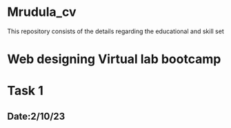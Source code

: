 # Mrudula_cv
This repository consists of the details regarding the educational and skill set 
# Web designing Virtual lab bootcamp
# Task 1
## Date:2/10/23
